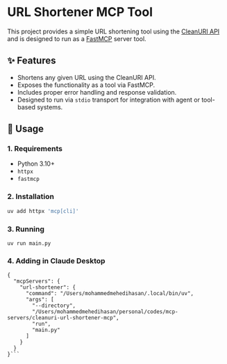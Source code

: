 # URL Shortener MCP Tool

This project provides a simple URL shortening tool using the [CleanURI API](https://cleanuri.com/) and is designed to run as a [FastMCP](https://github.com/multiprompt/fastmcp) server tool.

## ✨ Features

- Shortens any given URL using the CleanURI API.
- Exposes the functionality as a tool via FastMCP.
- Includes proper error handling and response validation.
- Designed to run via `stdio` transport for integration with agent or tool-based systems.

## 🚀 Usage

### 1. Requirements

- Python 3.10+
- `httpx`
- `fastmcp`

### 2. Installation

```bash
uv add httpx 'mcp[cli]'
```

### 3. Running
```
uv run main.py
```

### 4. Adding in Claude Desktop
```
{
  "mcpServers": {
    "url-shortener": {
      "command": "/Users/mohammedmehedihasan/.local/bin/uv",
      "args": [
        "--directory",
        "/Users/mohammedmehedihasan/personal/codes/mcp-servers/cleanuri-url-shortener-mcp",
        "run",
        "main.py"
      ]
    }
  }
}```